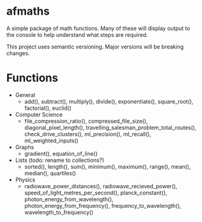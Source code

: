 # afmaths

A simple package of math functions. Many of these will display output to the console to help understand what steps are required.

This project uses semantic versioning. Major versions will be breaking changes.

# Functions

- General
  - add(), subtract(), multiply(), divide(), exponentiate(), square_root(), factorial(), euclid()
- Computer Science
  - file_compression_ratio(), compressed_file_size(), diagonal_pixel_length(), travelling_salesman_problem_total_routes(), check_drive_clusters(), ml_precision(), ml_recall(), ml_weighted_inputs()
- Graphs
  - gradient(), equation_of_line()
- Lists (todo: rename to collections?)
  - sorted(), length(), sum(), minimum(), maximum(), range(), mean(), median(), quartiles()
- Physics
  - radiowave_power_distances(), radiowave_recieved_power(), speed_of_light_metres_per_second(), planck_constant(), photon_energy_from_wavelength(), photon_energy_from_frequency(), frequency_to_wavelength(), wavelength_to_frequency()
